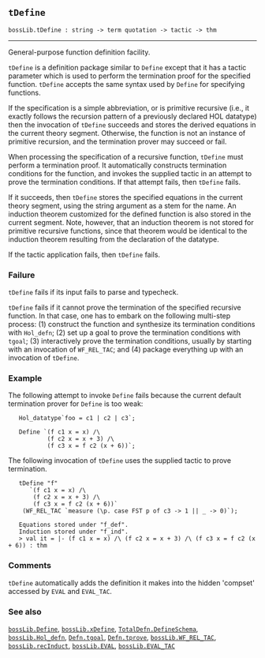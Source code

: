 ## `tDefine`

``` hol4
bossLib.tDefine : string -> term quotation -> tactic -> thm
```

------------------------------------------------------------------------

General-purpose function definition facility.

`tDefine` is a definition package similar to `Define` except that it has
a tactic parameter which is used to perform the termination proof for
the specified function. `tDefine` accepts the same syntax used by
`Define` for specifying functions.

If the specification is a simple abbreviation, or is primitive recursive
(i.e., it exactly follows the recursion pattern of a previously declared
HOL datatype) then the invocation of `tDefine` succeeds and stores the
derived equations in the current theory segment. Otherwise, the function
is not an instance of primitive recursion, and the termination prover
may succeed or fail.

When processing the specification of a recursive function, `tDefine`
must perform a termination proof. It automatically constructs
termination conditions for the function, and invokes the supplied tactic
in an attempt to prove the termination conditions. If that attempt
fails, then `tDefine` fails.

If it succeeds, then `tDefine` stores the specified equations in the
current theory segment, using the string argument as a stem for the
name. An induction theorem customized for the defined function is also
stored in the current segment. Note, however, that an induction theorem
is not stored for primitive recursive functions, since that theorem
would be identical to the induction theorem resulting from the
declaration of the datatype.

If the tactic application fails, then `tDefine` fails.

### Failure

`tDefine` fails if its input fails to parse and typecheck.

`tDefine` fails if it cannot prove the termination of the specified
recursive function. In that case, one has to embark on the following
multi-step process: (1) construct the function and synthesize its
termination conditions with `Hol_defn`; (2) set up a goal to prove the
termination conditions with `tgoal`; (3) interactively prove the
termination conditions, usually by starting with an invocation of
`WF_REL_TAC`; and (4) package everything up with an invocation of
`tDefine`.

### Example

The following attempt to invoke `Define` fails because the current
default termination prover for `Define` is too weak:

``` hol4
   Hol_datatype`foo = c1 | c2 | c3`;

   Define `(f c1 x = x) /\
           (f c2 x = x + 3) /\
           (f c3 x = f c2 (x + 6))`;
```

The following invocation of `tDefine` uses the supplied tactic to prove
termination.

``` hol4
   tDefine "f"
      `(f c1 x = x) /\
       (f c2 x = x + 3) /\
       (f c3 x = f c2 (x + 6))`
    (WF_REL_TAC `measure (\p. case FST p of c3 -> 1 || _ -> 0)`);

   Equations stored under "f_def".
   Induction stored under "f_ind".
   > val it = |- (f c1 x = x) /\ (f c2 x = x + 3) /\ (f c3 x = f c2 (x + 6)) : thm
```

### Comments

`tDefine` automatically adds the definition it makes into the hidden
'compset' accessed by `EVAL` and `EVAL_TAC`.

### See also

[`bossLib.Define`](#bossLib.Define),
[`bossLib.xDefine`](#bossLib.xDefine),
[`TotalDefn.DefineSchema`](#TotalDefn.DefineSchema),
[`bossLib.Hol_defn`](#bossLib.Hol_defn), [`Defn.tgoal`](#Defn.tgoal),
[`Defn.tprove`](#Defn.tprove),
[`bossLib.WF_REL_TAC`](#bossLib.WF_REL_TAC),
[`bossLib.recInduct`](#bossLib.recInduct),
[`bossLib.EVAL`](#bossLib.EVAL), [`bossLib.EVAL_TAC`](#bossLib.EVAL_TAC)
